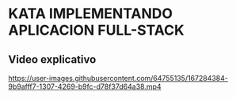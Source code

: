# KATA IMPLEMENTANDO APLICACION FULL-STACK

## Video explicativo

https://user-images.githubusercontent.com/64755135/167284384-9b9afff7-1307-4269-b9fc-d78f37d64a38.mp4

